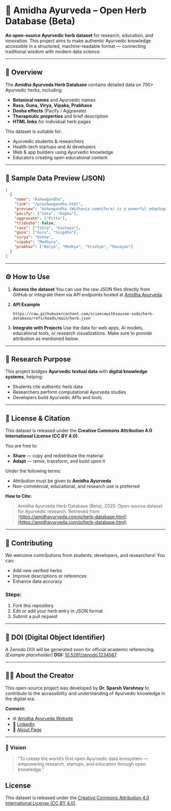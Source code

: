 # 🌿 Amidha Ayurveda – Open Herb Database (Beta)

**An open-source Ayurvedic herb dataset** for research, education, and innovation.
This project aims to make authentic Ayurvedic knowledge accessible in a structured, machine-readable format — connecting traditional wisdom with modern data science.

---

## 📖 Overview

The **Amidha Ayurveda Herb Database** contains detailed data on 700+ Ayurvedic herbs, including:

* **Botanical names** and Ayurvedic names
* **Rasa, Guna, Virya, Vipaka, Prabhava**
* **Dosha effects** (Pacify / Aggravate)
* **Therapeutic properties** and brief description
* **HTML links** for individual herb pages

This dataset is suitable for:

* Ayurvedic students & researchers
* Health-tech startups and AI developers
* Web & app builders using Ayurvedic knowledge
* Educators creating open educational content

---

## 💮 Sample Data Preview (JSON)

```json
[
  {
    "name": "Ashwagandha",
    "link": "/p/ashwagandha.html",
    "preview": "Ashwagandha (Withania somnifera) is a powerful adaptogen. It reduces stress, increases strength, and supports reproductive and nervous systems.",
    "pacify": ["Vata", "Kapha"],
    "aggravate": ["Pitta"],
    "tridosha": false,
    "rasa": ["Tikta", "Kashaya"],
    "guna": ["Guru", "Snigdha"],
    "virya": "Ushna",
    "vipaka": "Madhura",
    "prabhav": ["Balya", "Medhya", "Vrishya", "Rasayan"]
  }
]
```

---

## ⚙️ How to Use

1. **Access the dataset**
   You can use the raw JSON files directly from GitHub or integrate them via API endpoints hosted at [Amidha Ayurveda](https://amidhayurveda.com/p/herb-database.html).

2. **API Example**

   ```
   https://raw.githubusercontent.com/sciencewithsaucee-sudo/herb-database/refs/heads/main/herb.json
   ```

3. **Integrate with Projects**
   Use the data for web apps, AI models, educational tools, or research visualizations.
   Make sure to provide attribution as mentioned below.

---

## 🧠 Research Purpose

This project bridges **Ayurvedic textual data** with **digital knowledge systems**, helping:

* Students cite authentic herb data
* Researchers perform computational Ayurveda studies
* Developers build Ayurvedic APIs and tools

---

## 🧾 License & Citation

This dataset is released under the **Creative Commons Attribution 4.0 International License (CC BY 4.0).**

You are free to:

* **Share** — copy and redistribute the material
* **Adapt** — remix, transform, and build upon it

Under the following terms:

* Attribution must be given to **Amidha Ayurveda**
* Non-commercial, educational, and research use is preferred

**How to Cite:**

> Amidha Ayurveda Herb Database (Beta), 2025. Open-source dataset for Ayurvedic research.
> Retrieved from [https://amidhayurveda.com/p/herb-database.html](https://amidhayurveda.com/p/herb-database.html)

---

## 🧹 Contributing

We welcome contributions from students, developers, and researchers!
You can:

* Add new verified herbs
* Improve descriptions or references
* Enhance data accuracy

### Steps:

1. Fork this repository
2. Edit or add your herb entry in JSON format
3. Submit a pull request

---

## 🔗 DOI (Digital Object Identifier)

A Zenodo DOI will be generated soon for official academic referencing.
*(Example placeholder)*
**DOI:** [10.5281/zenodo.1234567](https://zenodo.org/)

---

## 👨‍⚕️ About the Creator

This open-source project was developed by **Dr. Sparsh Varshney** to contribute to the accessibility and understanding of Ayurvedic knowledge in the digital era.

**Connect:**

* 🌐 [Amidha Ayurveda Website](https://amidhayurveda.com)
* 💼 [LinkedIn](https://linkedin.com/in/sparshvarshney)
* 📄 [About Page](https://amidhayurveda.com/p/about.html)

---

### 💚 Vision

> “To create the world’s first open Ayurvedic data ecosystem —
> empowering research, startups, and education through open knowledge.”

## License
This dataset is released under the [Creative Commons Attribution 4.0 International License (CC BY 4.0)](https://creativecommons.org/licenses/by/4.0/).
